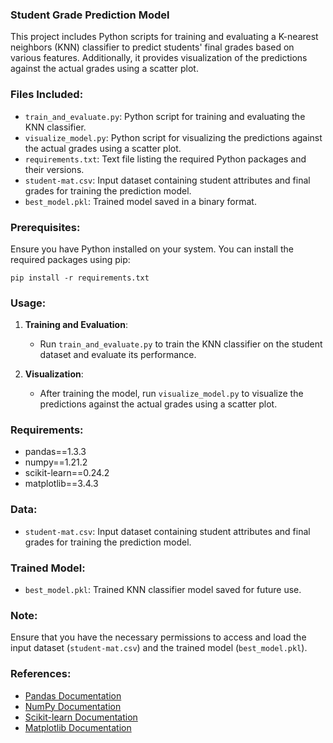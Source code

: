 ### Student Grade Prediction Model

This project includes Python scripts for training and evaluating a K-nearest neighbors (KNN) classifier to predict students' final grades based on various features. Additionally, it provides visualization of the predictions against the actual grades using a scatter plot.

### Files Included:

- `train_and_evaluate.py`: Python script for training and evaluating the KNN classifier.
- `visualize_model.py`: Python script for visualizing the predictions against the actual grades using a scatter plot.
- `requirements.txt`: Text file listing the required Python packages and their versions.
- `student-mat.csv`: Input dataset containing student attributes and final grades for training the prediction model.
- `best_model.pkl`: Trained model saved in a binary format.

### Prerequisites:

Ensure you have Python installed on your system. You can install the required packages using pip:

```
pip install -r requirements.txt
```

### Usage:

1. **Training and Evaluation**:
   - Run `train_and_evaluate.py` to train the KNN classifier on the student dataset and evaluate its performance.

2. **Visualization**:
   - After training the model, run `visualize_model.py` to visualize the predictions against the actual grades using a scatter plot.

### Requirements:

- pandas==1.3.3
- numpy==1.21.2
- scikit-learn==0.24.2
- matplotlib==3.4.3

### Data:
- `student-mat.csv`: Input dataset containing student attributes and final grades for training the prediction model.

### Trained Model:
- `best_model.pkl`: Trained KNN classifier model saved for future use.

### Note:
Ensure that you have the necessary permissions to access and load the input dataset (`student-mat.csv`) and the trained model (`best_model.pkl`).

### References:
- [Pandas Documentation](https://pandas.pydata.org/docs/)
- [NumPy Documentation](https://numpy.org/doc/)
- [Scikit-learn Documentation](https://scikit-learn.org/stable/documentation.html)
- [Matplotlib Documentation](https://matplotlib.org/stable/contents.html)
